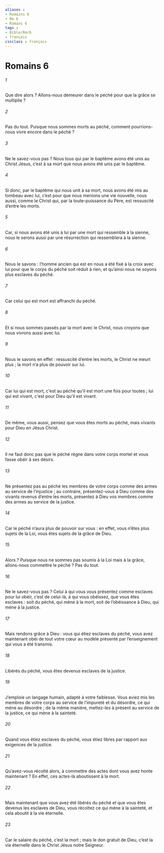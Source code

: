 ```yaml
---
aliases : 
- Romains 6
- Rm 6
- Romans 6
tags : 
- Bible/Rm/6
- français
cssclass : français
---
```


# Romains 6

###### 1
Que dire alors ? Allons-nous demeurer dans le péché pour que la grâce se multiplie ?
###### 2
Pas du tout. Puisque nous sommes morts au péché, comment pourrions-nous vivre encore dans le péché ?
###### 3
Ne le savez-vous pas ? Nous tous qui par le baptême avons été unis au Christ Jésus, c’est à sa mort que nous avons été unis par le baptême.
###### 4
Si donc, par le baptême qui nous unit à sa mort, nous avons été mis au tombeau avec lui, c’est pour que nous menions une vie nouvelle, nous aussi, comme le Christ qui, par la toute-puissance du Père, est ressuscité d’entre les morts.
###### 5
Car, si nous avons été unis à lui par une mort qui ressemble à la sienne, nous le serons aussi par une résurrection qui ressemblera à la sienne.
###### 6
Nous le savons : l’homme ancien qui est en nous a été fixé à la croix avec lui pour que le corps du péché soit réduit à rien, et qu’ainsi nous ne soyons plus esclaves du péché.
###### 7
Car celui qui est mort est affranchi du péché.
###### 8
Et si nous sommes passés par la mort avec le Christ, nous croyons que nous vivrons aussi avec lui.
###### 9
Nous le savons en effet : ressuscité d’entre les morts, le Christ ne meurt plus ; la mort n’a plus de pouvoir sur lui.
###### 10
Car lui qui est mort, c'est au péché qu'il est mort une fois pour toutes ; lui qui est vivant, c'est pour Dieu qu'il est vivant.
###### 11
De même, vous aussi, pensez que vous êtes morts au péché, mais vivants pour Dieu en Jésus Christ.
###### 12
Il ne faut donc pas que le péché règne dans votre corps mortel et vous fasse obéir à ses désirs.
###### 13
Ne présentez pas au péché les membres de votre corps comme des armes au service de l’injustice ; au contraire, présentez-vous à Dieu comme des vivants revenus d’entre les morts, présentez à Dieu vos membres comme des armes au service de la justice.
###### 14
Car le péché n’aura plus de pouvoir sur vous : en effet, vous n’êtes plus sujets de la Loi, vous êtes sujets de la grâce de Dieu.
###### 15
Alors ? Puisque nous ne sommes pas soumis à la Loi mais à la grâce, allons-nous commettre le péché ? Pas du tout.
###### 16
Ne le savez-vous pas ? Celui à qui vous vous présentez comme esclaves pour lui obéir, c’est de celui-là, à qui vous obéissez, que vous êtes esclaves : soit du péché, qui mène à la mort, soit de l’obéissance à Dieu, qui mène à la justice.
###### 17
Mais rendons grâce à Dieu : vous qui étiez esclaves du péché, vous avez maintenant obéi de tout votre cœur au modèle présenté par l’enseignement qui vous a été transmis.
###### 18
Libérés du péché, vous êtes devenus esclaves de la justice.
###### 19
J’emploie un langage humain, adapté à votre faiblesse. Vous aviez mis les membres de votre corps au service de l’impureté et du désordre, ce qui mène au désordre ; de la même manière, mettez-les à présent au service de la justice, ce qui mène à la sainteté.
###### 20
Quand vous étiez esclaves du péché, vous étiez libres par rapport aux exigences de la justice.
###### 21
Qu’avez-vous récolté alors, à commettre des actes dont vous avez honte maintenant ? En effet, ces actes-là aboutissent à la mort.
###### 22
Mais maintenant que vous avez été libérés du péché et que vous êtes devenus les esclaves de Dieu, vous récoltez ce qui mène à la sainteté, et cela aboutit à la vie éternelle.
###### 23
Car le salaire du péché, c’est la mort ; mais le don gratuit de Dieu, c’est la vie éternelle dans le Christ Jésus notre Seigneur.
